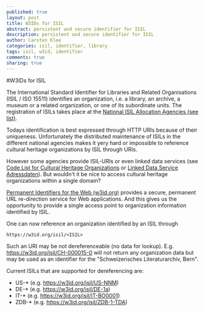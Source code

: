 ```yaml
---
published: true
layout: post
title: W3IDs for ISIL
abstract: persistent and secure identifier for ISIL
description: persistent and secure identifier for ISIL
author: Carsten Klee
categories: isil, identifier, library
tags: isil, w3id, identifier
comments: true
sharing: true
---
```


#W3IDs for ISIL

The International Standard Identifier for Libraries and Related Organisations (ISIL / ISO 15511) identifies an organization, i.e. a library, an archive, a museum or a related organization, or one of its subordinate units. The registration of ISILs takes place at the [National ISIL Allocation Agencies (see list)](http://biblstandard.dk/isil/).

Todays identification is best expressed through HTTP URIs because of their uniqueness. Unfortunately the distributed maintenance of ISILs in the different national agencies makes it yery hard or impossible to reference cultural heritage organizations by ISIL through URIs.

However some agencies provide ISIL-URIs or even linked data services (see [Code List for Cultural Heritage Organizations](http://id.loc.gov/vocabulary/organizations) or [Linked Data Service Adressdaten](http://sigel.staatsbibliothek-berlin.de/en/suche/linked-data-service/)). But wouldn't it be nice to access cultural heritage organizations within a single domain?

[Permanent Identifiers for the Web (w3id.org)](https://w3id.org/) provides a secure, permanent URL re-direction service for Web applications. And this gives us the opportunity to provide a single access point to organization information identified by ISIL.

One can now reference an organization identified by an ISIL through

    https://w3id.org/isil/<ISIL>

Such an URI may be not dereferenceable (no data for lookup). E.g. https://w3id.org/isil/CH-000015-0 will not return any organization data but may be used as an identifier for the "Schweizerisches Literaturarchiv, Bern".

Current ISILs that are supported for dereferencing are:
- US-* (e.g. https://w3id.org/isil/US-NNM)
- DE-* (e.g. https://w3id.org/isil/DE-1a)
- IT-* (e.g. https://w3id.org/isil/IT-BO0001)
- ZDB-* (e.g. https://w3id.org/isil/ZDB-1-TDA)

